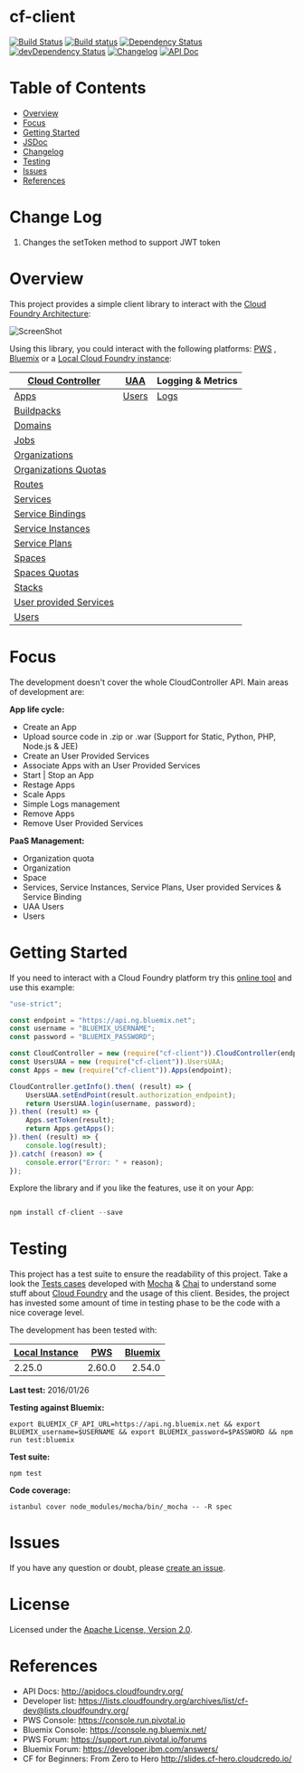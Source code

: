 # cf-client

[![Build Status](https://travis-ci.org/IBM-Bluemix/cf-nodejs-client.svg)](https://travis-ci.org/IBM-Bluemix/cf-nodejs-client)
[![Build status](https://ci.appveyor.com/api/projects/status/adxrubgykqys7pp9?svg=true)](https://ci.appveyor.com/project/jsloyer/cf-nodejs-client)
[![Dependency Status](https://david-dm.org/IBM-Bluemix/cf-nodejs-client.svg)](https://david-dm.org/IBM-Bluemix/cf-nodejs-client)
[![devDependency Status](https://david-dm.org/IBM-Bluemix/cf-nodejs-client/dev-status.svg)](https://david-dm.org/IBM-Bluemix/cf-nodejs-client#info=devDependencies)
[![Changelog](https://img.shields.io/badge/see-CHANGELOG-red.svg?style=flat-square)](https://github.com/IBM-Bluemix/cf-nodejs-client/blob/master/CHANGELOG.md)
[![API Doc](https://doclets.io/IBM-Bluemix/cf-nodejs-client/master.svg)](https://doclets.io/IBM-Bluemix/cf-nodejs-client/master)

# Table of Contents

- [Overview](#overview)
- [Focus](#focus)
- [Getting Started](#getting-started)
- [JSDoc](https://doclets.io/IBM-Bluemix/cf-nodejs-client/master)
- [Changelog](https://github.com/IBM-Bluemix/cf-nodejs-client/blob/master/CHANGELOG.md)
- [Testing](#testing)
- [Issues](#issues)
- [References](#references)

# Change Log
1. Changes the setToken method to support JWT token


# Overview

This project provides a simple client library to interact with the [Cloud Foundry Architecture](https://docs.pivotal.io/pivotalcf/concepts/architecture/):

![ScreenShot](https://raw.githubusercontent.com/IBM-Bluemix/cf-nodejs-client/master/docs/cf_architecture_block.png)

Using this library, you could interact with the following platforms: [PWS](https://console.run.pivotal.io)
, [Bluemix](https://console.ng.bluemix.net/) or a [Local Cloud Foundry instance](https://github.com/yudai/cf_nise_installer):

| **[Cloud Controller](http://apidocs.cloudfoundry.org/)**  	| **[UAA](https://github.com/cloudfoundry/uaa)**   	| **Logging & Metrics** 	|
|------------------------ |-----------------------	|------------------------	|
| [Apps](https://doclets.io/IBM-Bluemix/cf-nodejs-client/master#dl-Apps)                    | [Users](https://doclets.io/IBM-Bluemix/cf-nodejs-client/master#dl-UsersUAA)             	    | [Logs](https://doclets.io/IBM-Bluemix/cf-nodejs-client/master#dl-Logs)                   	|
| [Buildpacks](https://doclets.io/IBM-Bluemix/cf-nodejs-client/master#dl-BuildPacks)              |                    	    |                       	|
| [Domains](https://doclets.io/IBM-Bluemix/cf-nodejs-client/master#dl-Domains)                 |                    	    |                       	|
| [Jobs](https://doclets.io/IBM-Bluemix/cf-nodejs-client/master#dl-Jobs)                    |                    	    |                       	|
| [Organizations](https://doclets.io/IBM-Bluemix/cf-nodejs-client/master#dl-Organizations)           |                    	    |                       	|
| [Organizations Quotas](https://doclets.io/IBM-Bluemix/cf-nodejs-client/master#dl-OrganizationsQuota)     |                    	    |                       	|
| [Routes](https://doclets.io/IBM-Bluemix/cf-nodejs-client/master#dl-Routes)                  |                    	    |                       	|
| [Services](https://doclets.io/IBM-Bluemix/cf-nodejs-client/master#dl-Services) | | |
| [Service Bindings](https://doclets.io/IBM-Bluemix/cf-nodejs-client/master#dl-ServiceBindings)        |                    	    |                       	|
| [Service Instances](https://doclets.io/IBM-Bluemix/cf-nodejs-client/master#dl-ServiceInstances) | | |
| [Service Plans](https://doclets.io/IBM-Bluemix/cf-nodejs-client/master#dl-ServicePlans) | | |
| [Spaces](https://doclets.io/IBM-Bluemix/cf-nodejs-client/master#dl-Spaces)                  |                    	    |                       	|
| [Spaces Quotas](https://doclets.io/IBM-Bluemix/cf-nodejs-client/master#dl-SpacesQuota)            |                    	    |                       	|
| [Stacks](https://doclets.io/IBM-Bluemix/cf-nodejs-client/master#dl-Stacks)                  |                    	    |                       	|
| [User provided Services](https://doclets.io/IBM-Bluemix/cf-nodejs-client/master#dl-UserProvidedServices)  |                    	    |                       	|
| [Users](https://doclets.io/IBM-Bluemix/cf-nodejs-client/master#dl-Users)                   |                    	    |                       	|

# Focus

The development doesn't cover the whole CloudController API. Main areas of development are:

**App life cycle:**

* Create an App
* Upload source code in .zip or .war (Support for Static, Python, PHP, Node.js & JEE)
* Create an User Provided Services
* Associate Apps with an User Provided Services
* Start | Stop an App
* Restage Apps
* Scale Apps
* Simple Logs management
* Remove Apps
* Remove User Provided Services

**PaaS Management:**

* Organization quota
* Organization
* Space
* Services, Service Instances, Service Plans, User provided Services & Service Binding
* UAA Users
* Users

# Getting Started

If you need to interact with a Cloud Foundry platform try this [online tool](https://tonicdev.com/npm/cf-client) and use this example:

``` Javascript
"use-strict";

const endpoint = "https://api.ng.bluemix.net";
const username = "BLUEMIX_USERNAME";
const password = "BLUEMIX_PASSWORD";

const CloudController = new (require("cf-client")).CloudController(endpoint);
const UsersUAA = new (require("cf-client")).UsersUAA;
const Apps = new (require("cf-client")).Apps(endpoint);

CloudController.getInfo().then( (result) => {
    UsersUAA.setEndPoint(result.authorization_endpoint);
    return UsersUAA.login(username, password);
}).then( (result) => {
	Apps.setToken(result);
    return Apps.getApps();
}).then( (result) => {
    console.log(result);
}).catch( (reason) => {
    console.error("Error: " + reason);
});

```

Explore the library and if you like the features, use it on your App:

``` Javascript

npm install cf-client --save

```

# Testing

This project has a test suite to ensure the readability of this project. Take a look the [Tests cases](https://github.com/jabrena/cf-nodejs-client/tree/master/test/) developed with [Mocha](https://mochajs.org/) & [Chai](http://chaijs.com/api/bdd/) to understand some stuff about [Cloud Foundry](https://www.cloudfoundry.org/)  and the usage of this client. Besides, the project has invested some amount of time in testing phase to be the code with a nice coverage level.

The development has been tested with:

| [Local Instance](https://github.com/yudai/cf_nise_installer) | [PWS](https://console.run.pivotal.io)           | [Bluemix](https://console.ng.bluemix.net/) |
| -------------- |:-------------:| -------:|
| 2.25.0         | 2.60.0        | 2.54.0  |

**Last test:** 2016/01/26

**Testing against Bluemix:**

``` shell
export BLUEMIX_CF_API_URL=https://api.ng.bluemix.net && export BLUEMIX_username=$USERNAME && export BLUEMIX_password=$PASSWORD && npm run test:bluemix
```

**Test suite:**

``` shell
npm test

```

**Code coverage:**

``` shell
istanbul cover node_modules/mocha/bin/_mocha -- -R spec

```

# Issues

If you have any question or doubt, please [create an issue](https://github.com/IBM-Bluemix/cf-nodejs-client/issues).

# License

Licensed under the [Apache License, Version 2.0](http://www.apache.org/licenses/LICENSE-2.0).

# References

* API Docs: http://apidocs.cloudfoundry.org/
* Developer list: https://lists.cloudfoundry.org/archives/list/cf-dev@lists.cloudfoundry.org/
* PWS Console: https://console.run.pivotal.io
* Bluemix Console: https://console.ng.bluemix.net/
* PWS Forum: https://support.run.pivotal.io/forums
* Bluemix Forum: https://developer.ibm.com/answers/
* CF for Beginners: From Zero to Hero http://slides.cf-hero.cloudcredo.io/
